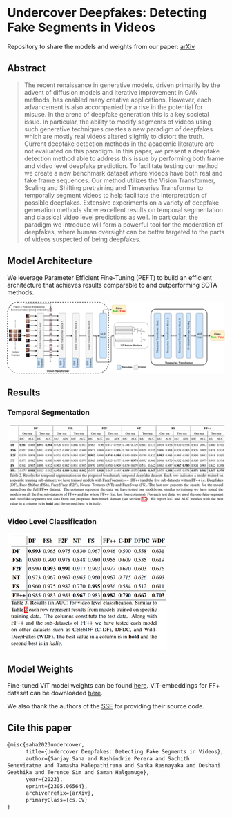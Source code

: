 # Undercover Deepfakes: Detecting Fake Segments in Videos

Repository to share the models and weights from our paper: [arXiv](https://arxiv.org/abs/2305.06564)

## Abstract
> The recent renaissance in generative models, driven primarily by the advent of diffusion models and iterative improvement in GAN methods, has enabled many creative applications. However, each advancement is also accompanied by a rise in the potential for misuse. In the arena of deepfake generation this is a key societal issue. In particular, the ability to modify segments of videos using such generative techniques creates a new paradigm of deepfakes which are mostly real videos altered slightly to distort the truth. Current deepfake detection methods in the academic literature are not evaluated on this paradigm. In this paper, we present a deepfake detection method able to address this issue by performing both frame and video level deepfake prediction. To facilitate testing our method we create a new benchmark dataset where videos have both real and fake frame sequences. Our method utilizes the Vision Transformer, Scaling and Shifting pretraining and Timeseries Transformer to temporally segment videos to help facilitate the interpretation of possible deepfakes. Extensive experiments on a variety of deepfake generation methods show excellent results on temporal segmentation and classical video level predictions as well. In particular, the paradigm we introduce will form a powerful tool for the moderation of deepfakes, where human oversight can be better targeted to the parts of videos suspected of being deepfakes.

## Model Architecture

We leverage Parameter Efficient Fine-Tuning (PEFT) to build an efficient architecture that achieves results comparable to and outperforming SOTA methods.
<!-- ![Model Architecture and Pipeline](/assets/architecture.png) -->
<img src="./assets/architecture.png" width=760>

## Results
### Temporal Segmentation
<!-- ![Temporal Segmentation Results](/assets/table-results-temporal.png) -->
<img src="./assets/table-results-temporal.png" width=760>

### Video Level Classification
<!-- ![Video Level Classification](/assets/table-results-video-level.png) -->
<img src="./assets/table-results-video-level.png" width=370>

## Model Weights
Fine-tuned ViT model weights can be found [here](https://mediaflux.researchsoftware.unimelb.edu.au:443/mflux/share.mfjp?_token=kMEoAeb6PUsHySXx7Ogw11282382393&browser=true&filename=checkpoint_best.pth.tar). 
ViT-embeddings for FF+ dataset can be downloaded [here](https://mediaflux.researchsoftware.unimelb.edu.au:443/mflux/share.mfjp?_token=TH4gLTKIH4bbwNECwkug11282382497&browser=true&filename=ff%2B_2_class_emb.zip).

We also thank the authors of the [SSF](https://github.com/dongzelian/SSF) for providing their source code.

## Cite this paper
    @misc{saha2023undercover,
          title={Undercover Deepfakes: Detecting Fake Segments in Videos},
          author={Sanjay Saha and Rashindrie Perera and Sachith Seneviratne and Tamasha Malepathirana and Sanka Rasnayaka and Deshani Geethika and Terence Sim and Saman Halgamuge},
          year={2023},
          eprint={2305.06564},
          archivePrefix={arXiv},
          primaryClass={cs.CV}
    }
